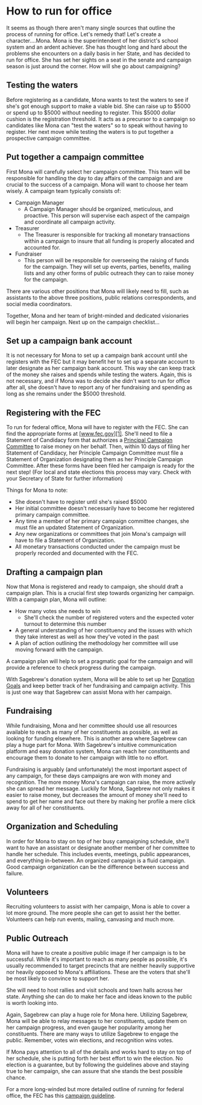 # How to run for office #
It seems as though there aren't many single sources that outline the process of 
running for office. Let's remedy that! Let's create a character....Mona. Mona 
is the superintendent of her district's school system and an ardent achiever. 
She has thought long and hard about the problems she encounters on a daily 
basis in her State, and has decided to run for office. She has set her sights 
on a seat in the senate and campaign season is just around the corner. How will 
she go about campaigning?

## Testing the waters ##
Before registering as a candidate, Mona wants to test the waters to see if 
she's got enough support to make a viable bid. She can raise up to $5000 or 
spend up to $5000 without needing to register. This $5000 dollar cushion is 
the registration threshold. It acts as a precursor to a campaign so candidates 
like Mona can "test the waters" so to speak without having to register. Her 
next move while testing the waters is to put together a prospective campaign 
committee.

## Put together a campaign committee ##
First Mona will carefully select her campaign committee. This team will be 
responsible for handling the day to day affairs of the campaign and are crucial 
to the success of a campaign. Mona will want to choose her team wisely. A 
campaign team typically consists of:

- Campaign Manager
    - A Campaign Manager should be organized, meticulous, and proactive. This 
      person will supervise each aspect of the campaign and coordinate all 
      campaign activity.
- Treasurer
    - The Treasurer is responsible for tracking all monetary transactions 
      within a campaign to insure that all funding is properly allocated and 
      accounted for.
- Fundraiser
    - This person will be responsible for overseeing the raising of funds for 
      the campaign. They will set up events, parties, benefits, mailing lists 
      and any other forms of public outreach they can to raise money for the 
      campaign.

There are various other positions that Mona will likely need to fill, such as 
assistants to the above three positions, public relations correspondents, and 
social media coordinators.

Together, Mona and her team of bright-minded and dedicated visionaries will 
begin her campaign. Next up on the campaign checklist...

## Set up a campaign bank account ##
It is not necessary for Mona to set up a campaign bank account until she 
registers with the FEC but it may benefit her to set up a separate account 
to later designate as her campaign bank account. This way she can keep track 
of the money she raises and spends while testing the waters. Again, this is 
not necessary, and if Mona was to decide she didn't want to run for office 
after all, she doesn't have to report any of her fundraising and spending as 
long as she remains under the $5000 threshold.

## Registering with the FEC ##
To run for federal office, Mona will have to register with the FEC. She can 
find the appropriate forms at [www.fec.gov][1]. She'll need to file a Statement of 
Candidacy form that authorizes a [Principal Campaign Committee][4] to raise money 
on her behalf. Then, within 10 days of filing her Statement of Candidacy, her 
Principle Campaign Committee must file a Statement of Organization designating 
them as her Principle Campaign Committee. After these forms have been filed her
campaign is ready for the next step! (For local and state elections this 
process may vary. Check with your Secretary of State for further information)

Things for Mona to note:

- She doesn't have to register until she's raised $5000
- Her initial committee doesn't necessarily have to become her registered 
  primary campaign committee.
- Any time a member of her primary campaign committee changes, she must file an 
  updated Statement of Organization.
- Any new organizations or committees that join Mona's campaign will have to 
  file a Statement of Organization.
- All monetary transactions conducted under the campaign must be properly 
  recorded and documented with the FEC.

## Drafting a campaign plan ##
Now that Mona is registered and ready to campaign, she should draft a campaign 
plan. This is a crucial first step towards organizing her campaign. With a 
campaign plan, Mona will outline:

- How many votes she needs to win
    - She'll check the number of registered voters and the expected voter 
      turnout to determine this number
- A general understanding of her constituency and the issues with which they 
  take interest as well as how they've voted in the past
- A plan of action outlining the methodology her committee will use moving 
  forward with the campaign.

A campaign plan will help to set a pragmatic goal for the campaign and will 
provide a reference to check progress during the campaign.  

With Sagebrew's donation system, Mona will be able to set up her [Donation Goals][3] 
and keep better track of her fundraising and campaign activity. This is just 
one way that Sagebrew can assist Mona with her campaign.

## Fundraising ##
While fundraising, Mona and her committee should use all resources available to 
reach as many of her constituents as possible, as well as looking for funding 
elsewhere. This is another area where Sagebrew can play a huge part for Mona. 
With Sagebrew's intuitive communication platform and easy donation system, Mona 
can reach her constituents and encourage them to donate to her campaign with 
little to no effort.

Fundraising is arguably (and unfortunately) the most important aspect of any 
campaign, for these days campaigns are won with money and recognition. The more 
money Mona's campaign can raise, the more actively she can spread her message. 
Luckily for Mona, Sagebrew not only makes it easier to raise money, but 
decreases the amount of money she'll need to spend to get her name and face
out there by making her profile a mere click away for all of her constituents.

## Organization and Scheduling ##
In order for Mona to stay on top of her busy campaigning schedule, she'll want 
to have an assistant or designate another member of her committee to handle her 
schedule. This includes events, meetings, public appearances, and everything 
in-between. An organized campaign is a fluid campaign. Good campaign 
organization can be the difference between success and failure.

## Volunteers ##
Recruiting volunteers to assist with her campaign, Mona is able to cover a 
lot more ground. The more people she can get to assist her the better. 
Volunteers can help run events, mailing, canvasing and much more.

## Public Outreach ##
Mona will have to create a positive public image if her campaign is to be 
successful. While it's important to reach as many people as possible, it's 
usually recommended to target precincts that are neither heavily supportive 
nor heavily opposed to Mona's affiliations. These are the voters that she'll
be most likely to convince to support her.

She will need to host rallies and visit schools and town halls across her 
state. Anything she can do to make her face and ideas known to the public is 
worth looking into.

Again, Sagebrew can play a huge role for Mona here. Utilizing Sagebrew, Mona 
will be able to relay messages to her constituents, update them on her campaign 
progress, and even gauge her popularity among her constituents. There are many 
ways to utilize Sagebrew to engage the public. Remember, votes win elections, 
and recognition wins votes.

If Mona pays attention to all of the details and works hard to stay on top of 
her schedule, she is putting forth her best effort to win the election. No 
election is a guarantee, but by following the guidelines above and staying true 
to her campaign, she can assure that she stands the best possible chance.

For a more long-winded but more detailed outline of running for federal office, 
the FEC has this [campaign guideline][2].


[1]: http://www.fec.gov/ans/solutions_general.shtml
[2]: http://www.fec.gov/pdf/candgui.pdf
[3]: /help/campaigns/donation_goals/
[4]: /help/campaigns/principal_campaign_committee/
